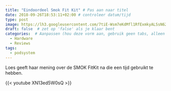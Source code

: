 ```yaml
---
title: "Eindoordeel Smok Fit Kit" # Pas aan naar titel
date: 2018-09-26T18:53:11+02:00 # controleer datum/tijd
type: post
image: https://lh3.googleusercontent.com/7tiE-Wsm7eKdMfl1RfExmkyALSsN62fw0P8OOC7X8YWV74mi6JY90NMQV1K6XbBLj9_9fDLqhdoRxFSU4IfjviimiChSkT8QJskHra3ecYS4yCzOXkAA12cRSTNVbF2SPDiVS5f081_9i08IBLsXzwmYgq__s2wde_zOmU4ImhKx6kRel6eDL2iVnd_v2zDfK0BrL0k_M05wczc_KujTzxhgecbgQT8iIK3sp9It1Cku3IdpEeBzu6s_hHcr3hqlS0V06KGzqslerjc6R2y2KPrBwPsQ4OFL60kaTli4CU4PvXua0jb82JF42d-y5S4rBsmCIMjYUEMs7C4R4-rkQULTsntlp_ga7vbjfdGcM_hX1jiEunp5qbXABSglsxC_8xdfNCVDCF-S1qlAxFskEPu1yTVRiyUf3scDJWqBCv6i633uZRIcHpu4PAhLZiKoy5bE_F0FTbSynF0Pl4iFBVlibd_nalkkjtBM7NtIcDnXWiYNTqsEnPk7CTl48ljkFZGYHWzl04WU_wmgOxgDyEq0Z6_OG1vNJeiNd9IIte7wsHbaWHEJhJq72dCr008ZytNzAL-It1dkJJPkp95dRozDZvATHzbSojFEVXYISKypgi5w0eeaWPzEO5rci4YPWrkeCou0xxiSsP8yM7WHRfGuN-miPaSFzrtSEXuAVvn9g-WbcrOTPfXdtA=w960-h540-no
draft: false  # zet op 'false' als je klaar bent
categories:  # Aanpassen (hou deze vorm aan, gebruik geen tabs, alleen spaties)
  - Hardware
  - Reviews
tags:
  - podsystem
---
```


Loes geeft haar mening over de SMOK FitKit na die een tijd gebruikt te hebben.

{{< youtube XN13ed5W0sQ >}}
